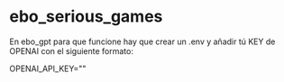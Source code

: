 # ebo_serious_games

En ebo_gpt para que funcione hay que crear un .env y añadir tú KEY de OPENAI con el siguiente formato:

OPENAI_API_KEY=""
